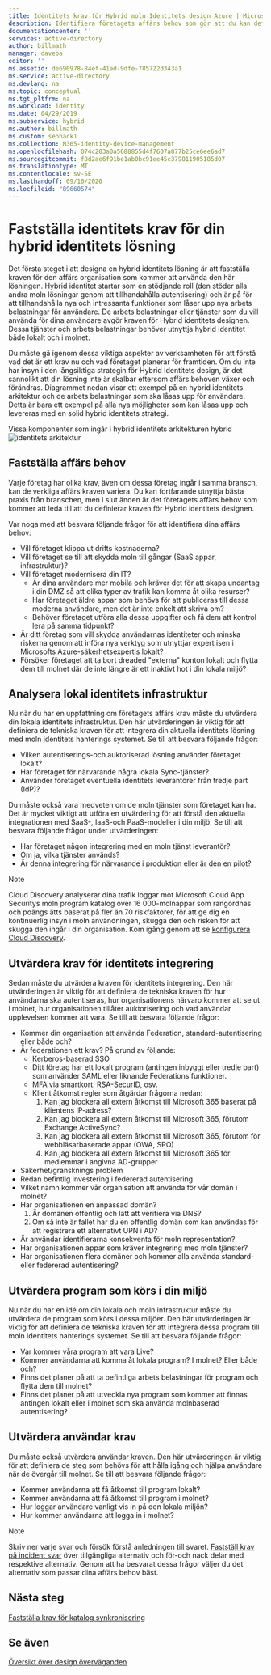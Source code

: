 ```yaml
---
title: Identitets krav för Hybrid moln Identitets design Azure | Microsoft Docs
description: Identifiera företagets affärs behov som gör att du kan definiera kraven för Hybrid identitets designen.
documentationcenter: ''
services: active-directory
author: billmath
manager: daveba
editor: ''
ms.assetid: de690978-84ef-41ad-9dfe-785722d343a1
ms.service: active-directory
ms.devlang: na
ms.topic: conceptual
ms.tgt_pltfrm: na
ms.workload: identity
ms.date: 04/29/2019
ms.subservice: hybrid
ms.author: billmath
ms.custom: seohack1
ms.collection: M365-identity-device-management
ms.openlocfilehash: 074c203a0a5688855d4f7607a877b25ce6ee6ad7
ms.sourcegitcommit: f8d2ae6f91be1ab0bc91ee45c379811905185d07
ms.translationtype: MT
ms.contentlocale: sv-SE
ms.lasthandoff: 09/10/2020
ms.locfileid: "89660574"
---
```

# <a name="determine-identity-requirements-for-your-hybrid-identity-solution"></a>Fastställa identitets krav för din hybrid identitets lösning
Det första steget i att designa en hybrid identitets lösning är att fastställa kraven för den affärs organisation som kommer att använda den här lösningen.  Hybrid identitet startar som en stödjande roll (den stöder alla andra moln lösningar genom att tillhandahålla autentisering) och är på för att tillhandahålla nya och intressanta funktioner som låser upp nya arbets belastningar för användare.  De arbets belastningar eller tjänster som du vill använda för dina användare avgör kraven för Hybrid identitets designen.  Dessa tjänster och arbets belastningar behöver utnyttja hybrid identitet både lokalt och i molnet.  

Du måste gå igenom dessa viktiga aspekter av verksamheten för att förstå vad det är ett krav nu och vad företaget planerar för framtiden. Om du inte har insyn i den långsiktiga strategin för Hybrid Identitets design, är det sannolikt att din lösning inte är skalbar eftersom affärs behoven växer och förändras. Diagrammet nedan visar ett exempel på en hybrid identitets arkitektur och de arbets belastningar som ska låsas upp för användare. Detta är bara ett exempel på alla nya möjligheter som kan låsas upp och levereras med en solid hybrid identitets strategi. 

Vissa komponenter som ingår i hybrid identitets arkitekturen hybrid ![ identitets arkitektur](./media/plan-hybrid-identity-design-considerations/hybrid-identity-architechture.png)

## <a name="determine-business-needs"></a>Fastställa affärs behov
Varje företag har olika krav, även om dessa företag ingår i samma bransch, kan de verkliga affärs kraven variera. Du kan fortfarande utnyttja bästa praxis från branschen, men i slut änden är det företagets affärs behov som kommer att leda till att du definierar kraven för Hybrid identitets designen. 

Var noga med att besvara följande frågor för att identifiera dina affärs behov:

* Vill företaget klippa ut drifts kostnaderna?
* Vill företaget se till att skydda moln till gångar (SaaS appar, infrastruktur)?
* Vill företaget modernisera din IT?
  * Är dina användare mer mobila och kräver det för att skapa undantag i din DMZ så att olika typer av trafik kan komma åt olika resurser?
  * Har företaget äldre appar som behövs för att publiceras till dessa moderna användare, men det är inte enkelt att skriva om?
  * Behöver företaget utföra alla dessa uppgifter och få dem att kontrol lera på samma tidpunkt?
* Är ditt företag som vill skydda användarnas identiteter och minska riskerna genom att införa nya verktyg som utnyttjar expert isen i Microsofts Azure-säkerhetsexpertis lokalt?
* Försöker företaget att ta bort dreaded "externa" konton lokalt och flytta dem till molnet där de inte längre är ett inaktivt hot i din lokala miljö?

## <a name="analyze-on-premises-identity-infrastructure"></a>Analysera lokal identitets infrastruktur
Nu när du har en uppfattning om företagets affärs krav måste du utvärdera din lokala identitets infrastruktur. Den här utvärderingen är viktig för att definiera de tekniska kraven för att integrera din aktuella identitets lösning med moln identitets hanterings systemet. Se till att besvara följande frågor:

* Vilken autentiserings-och auktoriserad lösning använder företaget lokalt? 
* Har företaget för närvarande några lokala Sync-tjänster?
* Använder företaget eventuella identitets leverantörer från tredje part (IdP)?

Du måste också vara medveten om de moln tjänster som företaget kan ha. Det är mycket viktigt att utföra en utvärdering för att förstå den aktuella integrationen med SaaS-, IaaS-och PaaS-modeller i din miljö. Se till att besvara följande frågor under utvärderingen:

* Har företaget någon integrering med en moln tjänst leverantör?
* Om ja, vilka tjänster används?
* Är denna integrering för närvarande i produktion eller är den en pilot?

> [!NOTE]
> Cloud Discovery analyserar dina trafik loggar mot Microsoft Cloud App Securitys moln program katalog över 16 000-molnappar som rangordnas och poängs ätts baserat på fler än 70 riskfaktorer, för att ge dig en kontinuerlig insyn i moln användningen, skugga den och risken för att skugga den ingår i din organisation. Kom igång genom att se [konfigurera Cloud Discovery](/cloud-app-security/set-up-cloud-discovery).
> 
> 

## <a name="evaluate-identity-integration-requirements"></a>Utvärdera krav för identitets integrering
Sedan måste du utvärdera kraven för identitets integrering. Den här utvärderingen är viktig för att definiera de tekniska kraven för hur användarna ska autentiseras, hur organisationens närvaro kommer att se ut i molnet, hur organisationen tillåter auktorisering och vad användar upplevelsen kommer att vara. Se till att besvara följande frågor:

* Kommer din organisation att använda Federation, standard-autentisering eller både och?
* Är federationen ett krav?  På grund av följande:
  * Kerberos-baserad SSO
  * Ditt företag har ett lokalt program (antingen inbyggt eller tredje part) som använder SAML eller liknande Federations funktioner.
  * MFA via smartkort. RSA-SecurID, osv.
  * Klient åtkomst regler som åtgärdar frågorna nedan:
    1. Kan jag blockera all extern åtkomst till Microsoft 365 baserat på klientens IP-adress?
    2. Kan jag blockera all extern åtkomst till Microsoft 365, förutom Exchange ActiveSync?
    3. Kan jag blockera all extern åtkomst till Microsoft 365, förutom för webbläsarbaserade appar (OWA, SPO)
    4. Kan jag blockera all extern åtkomst till Microsoft 365 för medlemmar i angivna AD-grupper
* Säkerhet/gransknings problem
* Redan befintlig investering i federerad autentisering
* Vilket namn kommer vår organisation att använda för vår domän i molnet?
* Har organisationen en anpassad domän?
  1. Är domänen offentlig och lätt att verifiera via DNS?
  2. Om så inte är fallet har du en offentlig domän som kan användas för att registrera ett alternativt UPN i AD?
* Är användar identifierarna konsekventa för moln representation? 
* Har organisationen appar som kräver integrering med moln tjänster?
* Har organisationen flera domäner och kommer alla använda standard-eller federerad autentisering?

## <a name="evaluate-applications-that-run-in-your-environment"></a>Utvärdera program som körs i din miljö
Nu när du har en idé om din lokala och moln infrastruktur måste du utvärdera de program som körs i dessa miljöer. Den här utvärderingen är viktig för att definiera de tekniska kraven för att integrera dessa program till moln identitets hanterings systemet. Se till att besvara följande frågor:

* Var kommer våra program att vara Live?
* Kommer användarna att komma åt lokala program?  I molnet? Eller både och?
* Finns det planer på att ta befintliga arbets belastningar för program och flytta dem till molnet?
* Finns det planer på att utveckla nya program som kommer att finnas antingen lokalt eller i molnet som ska använda molnbaserad autentisering?

## <a name="evaluate-user-requirements"></a>Utvärdera användar krav
Du måste också utvärdera användar kraven. Den här utvärderingen är viktig för att definiera de steg som behövs för att hålla igång och hjälpa användare när de övergår till molnet. Se till att besvara följande frågor:

* Kommer användarna att få åtkomst till program lokalt?
* Kommer användarna att få åtkomst till program i molnet?
* Hur loggar användare vanligt vis in på den lokala miljön?
* Hur kommer användarna att logga in i molnet?

> [!NOTE]
> Skriv ner varje svar och försök förstå anledningen till svaret. [Fastställ krav på incident svar](plan-hybrid-identity-design-considerations-incident-response-requirements.md) över tillgängliga alternativ och för-och nack delar med respektive alternativ.  Genom att ha besvarat dessa frågor väljer du det alternativ som passar dina affärs behov bäst.
> 
> 

## <a name="next-steps"></a>Nästa steg
[Fastställa krav för katalog synkronisering](plan-hybrid-identity-design-considerations-directory-sync-requirements.md)

## <a name="see-also"></a>Se även
[Översikt över design överväganden](plan-hybrid-identity-design-considerations-overview.md)

